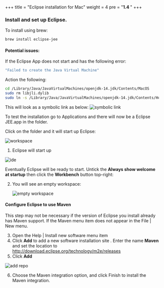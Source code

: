 +++
title = "Eclipse installation for Mac"
weight = 4
pre = "<b>1.4 </b>"
+++
### Install and set up Eclipse.

To install using brew:
```bash
brew install eclipse-jee
```

#### Potential issues: 
If the Eclipse App does not start and has the following error: 
```bash
"Failed to create the Java Virtual Machine"
```

Action the following: 
```bash
cd /Library/Java/JavaVirtualMachines/openjdk-14.jdk/Contents/MacOS
sudo rm libjli.dylib
sudo ln -s /Library/Java/JavaVirtualMachines/openjdk-14.jdk/Contents/Home/lib/libjli.dylib libjli.dylib
```

This will look as a symbolic link as below: 
![symbolic link](../../images/maceclipselink.png)


To test the installation go to Applications and there will now be a Eclipse JEE.app in the folder.

Click on the folder and it will start up Eclipse: 

![workspace](../../images/maceclipsework.png)


1. Eclipse will start up
    
![ide](../../images/maceclipsstart.png)

Eventually Eclipse will be ready to start. Untick the **Always show welcome at startup** then click the **Workbench** button top-right:


2. You will see an empty workspace:

    ![empty workspace](../../images/macemptyworkspace.png)

#### Configure Eclipse to use Maven

This step may not be necessary if the version of Eclipse you install already has Maven support. If the Maven menu item does not appear in the File | New menu.

3. Open the Help | Install new software menu item
4. Click **Add** to add a new software installation site
. Enter the name **Maven** and set the location to http://download.eclipse.org/technology/m2e/releases
5. Click **Add**

![add repo](../../images/macmaverneclipse.png)

6. Choose the Maven integration option, and click Finish to install the Maven integration.
